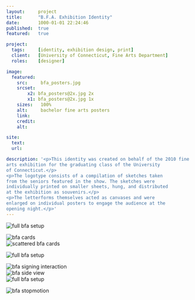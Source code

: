 ```yaml
---
layout:     project
title:      "B.F.A. Exhibition Identity"
date:       1000-01-01 22:24:46
published:  true
featured:   true

project:
  tags:     [identity, exhibition design, print]
  client:   [University of Connecticut, Fine Arts Department]
  roles:    [designer]

image:
  featured:
    src:     bfa_posters.jpg
    srcset:  
        x2: bfa_posters@2x.jpg 2x
        x1: bfa_posters@2x.jpg 1x
    sizes:   100%
    alt:     bachelor fine arts posters
    link:
    credit:
    alt:

site:
  text:
  url:

description: '<p>This identity was created on behalf of the 2010 fine
arts exhibition for the graduating class of the University
of Connecticut.</p>
<p>The logotype consists of a compilation of sketches taken
from the seniors featured in the show. The sketches were
individually printed on smaller sheets, hung, and distributed
at the exhibition as souvenirs.</p>
<p>The letterforms themselves acted as canvases and were
enlarged on individual posters to engage the audience at the
opening night.</p>'
---
```


<img src="{{ site.baseurl }}/img/work/bfa-exhibition/bfa_postcards.jpg"
     srcset="{{ site.baseurl }}/img/work/bfa-exhibition/bfa_postcards@2x.jpg 2x, {{ site.baseurl }}/img/work/bfa-exhibition/bfa_postcards.jpg 1x"
     sizes="100%"  
     alt="full bfa setup"> 

<div class="width--wide">
    <div class="width--2_3">
    <img src="{{ site.baseurl }}/img/work/bfa-exhibition/bfa_cards.jpg"
         srcset="{{ site.baseurl }}/img/work/bfa-exhibition/bfa_cards@2x.jpg 2x, {{ site.baseurl }}/img/work/bfa-exhibition/bfa_cards.jpg 1x"
         sizes="100%"  
         alt="bfa cards">  
         </div>
    <div class="width--1_3">   
    <img src="{{ site.baseurl }}/img/work/bfa-exhibition/bfa_cards_flat.jpg"
         srcset="{{ site.baseurl }}/img/work/bfa-exhibition/bfa_cards_flat@2x.jpg 2x, {{ site.baseurl }}/img/work/bfa-exhibition/bfa_cards_flat.jpg 1x"
         sizes="100%"  
         alt="scattered bfa cards">    
         </div> 
</div>

<img src="{{ site.baseurl }}/img/work/bfa-exhibition/bfa_full_setup.jpg"
     srcset="{{ site.baseurl }}/img/work/bfa-exhibition/bfa_full_setup@2x.jpg 2x, {{ site.baseurl }}/img/work/bfa-exhibition/bfa_full_setup.jpg 1x"
     sizes="100%"  
     alt="full bfa setup">

<div class="width--wide">
<img src="{{ site.baseurl }}/img/work/bfa-exhibition/bfa_signing.jpg"
     srcset="{{ site.baseurl }}/img/work/bfa-exhibition/bfa_signing@2x.jpg 2x, {{ site.baseurl }}/img/work/bfa-exhibition/bfa_signing.jpg 1x"
     sizes="100%"  
     alt="bfa signing interaction">  
</div>     

<div class="width--wide">
    <div class="width--2_3">         
    <img src="{{ site.baseurl }}/img/work/bfa-exhibition/bfa_sideview.jpg"
         srcset="{{ site.baseurl }}/img/work/bfa-exhibition/bfa_sideview@2x.jpg 2x, {{ site.baseurl }}/img/work/bfa-exhibition/bfa_sideview.jpg 1x"
         sizes="100%"  
         alt="bfa side view"> 
         </div>
    <div class="width--1_3">
    <img src="{{ site.baseurl }}/img/work/bfa-exhibition/bfa_girls_interaction.jpg"
         srcset="{{ site.baseurl }}/img/work/bfa-exhibition/bfa_girls_interaction@2x.jpg 2x, {{ site.baseurl }}/img/work/bfa-exhibition/bfa_girls_interaction.jpg 1x"
         sizes="100%"  
         alt="full bfa setup">
         </div>
</div>     

<img class="display--b m-h-auto" src="{{ site.baseurl }}/img/work/bfa-exhibition/bfa_stopmotion.gif"
     alt="bfa stopmotion">        